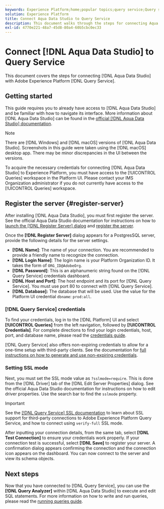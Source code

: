 ```yaml
---
keywords: Experience Platform;home;popular topics;query service;Query service;Aqua Data Studio;Aqua data studio;connect to query service;
solution: Experience Platform
title: Connect Aqua Data Studio to Query Service
description: This document walks through the steps for connecting Aqua Data Studio with Adobe Experience Platform Query Service.
exl-id: 4770e221-48a7-45d8-80a4-60b5cbc0ec33
---
```

# Connect [!DNL Aqua Data Studio] to Query Service

This document covers the steps for connecting [!DNL Aqua Data Studio] with Adobe Experience Platform [!DNL Query Service].

## Getting started

This guide requires you to already have access to [!DNL Aqua Data Studio] and be familiar with how to navigate its interface. More information about [!DNL Aqua Data Studio] can be found in the [official [!DNL Aqua Data Studio] documentation](https://www.aquaclusters.com/app/home/project/public/aquadatastudio/wikibook/Documentation21.1/page/0/Aqua-Data-Studio-21-1).

>[!NOTE]
>
>There are [!DNL Windows] and [!DNL macOS] versions of [!DNL Aqua Data Studio]. Screenshots in this guide were taken using the [!DNL macOS] desktop app. There may be minor discrepancies in the UI between the versions.

To acquire the necessary credentials for connecting [!DNL Aqua Data Studio] to Experience Platform, you must have access to the [!UICONTROL Queries] workspace in the Platform UI. Please contact your IMS Organization administrator if you do not currently have access to the [!UICONTROL Queries] workspace. 

## Register the server {#register-server}

After installing [!DNL Aqua Data Studio], you must first register the server. See the official Aqua Data Studio documentation for instructions on how to [launch the [!DNL Register Server] dialog](https://www.aquaclusters.com/app/home/project/public/aquadatastudio/wikibook/Documentation18/page/81/Registering-a-Database-Server#launching_the_register_server_dialog) and [register the server](https://www.aquaclusters.com/app/home/project/public/aquadatastudio/wikibook/Documentation18/page/81/Registering-a-Database-Server#steps_to_register_a_server_in_aqua_data_studio).

Once the **[!DNL Register Server]** dialog appears for a PostgresSQL server, provide the following details for the server settings.

- **[!DNL Name]**: The name of your connection. You are recommended to provide a friendly name to recognize the connection.
- **[!DNL Login Name]**: The login name is your Platform Organization ID. It takes the form of `ORG_ID@AdobeOrg`.
- **[!DNL Password]**: This is an alphanumeric string found on the [!DNL Query Service] credentials dashboard.
- **[!DNL Host and Port]**: The host endpoint and its port for [!DNL Query Service]. You must use port 80 to connect with [!DNL Query Service].
- **[!DNL Database]:** The database that will be used. Use the value for the Platform UI credential `dbname`: `prod:all`.

### [!DNL Query Service] credentials

To find your credentials, log in to the [!DNL Platform] UI and select **[!UICONTROL Queries]** from the left navigation, followed by **[!UICONTROL Credentials]**. For complete directions to find your login credentials, host, port, and database name, please read the [credentials guide](../ui/credentials.md).

[!DNL Query Service] also offers non-expiring credentials to allow for a one-time setup with third-party clients. See the documentation for [full instructions on how to generate and use non-expiring credentials](../ui/credentials.md#non-expiring-credentials).

### Setting SSL mode

Next, you must set the SSL mode value as `?sslmode=require`. This is done from the [!DNL Driver] tab of the [!DNL Edit Server Properties] dialog. See the official Aqua Data Studio documentation for instructions on how to edit driver properties. Use the search bar to find the `sslmode` property.

>[!IMPORTANT]
>
>See the [[!DNL Query Service] SSL documentation](./ssl-modes.md) to learn about SSL support for third-party connections to Adobe Experience Platform Query Service, and how to connect using `verify-full` SSL mode.

After inputting your connection details, from the same tab, select **[!DNL Test Connection]** to ensure your credentials work properly. If your connection test is successful, select **[!DNL Save]** to register your server. A confirmation dialog appears confirming the connection and the connection icon appears on the dashboard. You can now connect to the server and view its schema objects.

## Next steps

Now that you have connected to [!DNL Query Service], you can use the **[!DNL Query Analyzer]** within [!DNL Aqua Data Studio] to execute and edit SQL statements. For more information on how to write and run queries, please read the [running queries guide](../best-practices/writing-queries.md).
